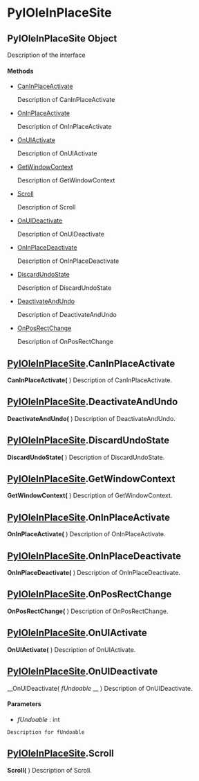 # PyIOleInPlaceSite

## PyIOleInPlaceSite Object

Description of the interface

#### Methods


  - [CanInPlaceActivate](PyIOleInPlaceSite.md#pyioleinplacesitecaninplaceactivate)

    Description of CanInPlaceActivate&nbsp;

  - [OnInPlaceActivate](PyIOleInPlaceSite.md#pyioleinplacesiteoninplaceactivate)

    Description of OnInPlaceActivate&nbsp;

  - [OnUIActivate](PyIOleInPlaceSite.md#pyioleinplacesiteonuiactivate)

    Description of OnUIActivate&nbsp;

  - [GetWindowContext](PyIOleInPlaceSite.md#pyioleinplacesitegetwindowcontext)

    Description of GetWindowContext&nbsp;

  - [Scroll](PyIOleInPlaceSite.md#pyioleinplacesitescroll)

    Description of Scroll&nbsp;

  - [OnUIDeactivate](PyIOleInPlaceSite.md#pyioleinplacesiteonuideactivate)

    Description of OnUIDeactivate&nbsp;

  - [OnInPlaceDeactivate](PyIOleInPlaceSite.md#pyioleinplacesiteoninplacedeactivate)

    Description of OnInPlaceDeactivate&nbsp;

  - [DiscardUndoState](PyIOleInPlaceSite.md#pyioleinplacesitediscardundostate)

    Description of DiscardUndoState&nbsp;

  - [DeactivateAndUndo](PyIOleInPlaceSite.md#pyioleinplacesitedeactivateandundo)

    Description of DeactivateAndUndo&nbsp;

  - [OnPosRectChange](PyIOleInPlaceSite.md#pyioleinplacesiteonposrectchange)

    Description of OnPosRectChange&nbsp;

## [PyIOleInPlaceSite](#pyioleinplacesite).CanInPlaceActivate

 __CanInPlaceActivate(__ )
Description of CanInPlaceActivate.

## [PyIOleInPlaceSite](#pyioleinplacesite).DeactivateAndUndo

 __DeactivateAndUndo(__ )
Description of DeactivateAndUndo.

## [PyIOleInPlaceSite](#pyioleinplacesite).DiscardUndoState

 __DiscardUndoState(__ )
Description of DiscardUndoState.

## [PyIOleInPlaceSite](#pyioleinplacesite).GetWindowContext

 __GetWindowContext(__ )
Description of GetWindowContext.

## [PyIOleInPlaceSite](#pyioleinplacesite).OnInPlaceActivate

 __OnInPlaceActivate(__ )
Description of OnInPlaceActivate.

## [PyIOleInPlaceSite](#pyioleinplacesite).OnInPlaceDeactivate

 __OnInPlaceDeactivate(__ )
Description of OnInPlaceDeactivate.

## [PyIOleInPlaceSite](#pyioleinplacesite).OnPosRectChange

 __OnPosRectChange(__ )
Description of OnPosRectChange.

## [PyIOleInPlaceSite](#pyioleinplacesite).OnUIActivate

 __OnUIActivate(__ )
Description of OnUIActivate.

## [PyIOleInPlaceSite](#pyioleinplacesite).OnUIDeactivate

 __OnUIDeactivate( *fUndoable* __ )
Description of OnUIDeactivate.

#### Parameters


  -  *fUndoable* : int

    Description for fUndoable

## [PyIOleInPlaceSite](#pyioleinplacesite).Scroll

 __Scroll(__ )
Description of Scroll.